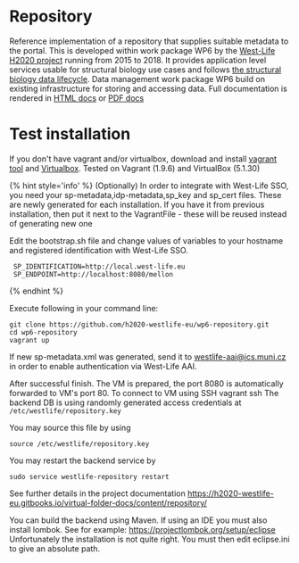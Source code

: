 # Repository
Reference implementation of a repository that supplies suitable metadata to the portal. This is developed within work package WP6 by the [West-Life H2020 project](https://west-life.eu) running from 2015 to 2018. It provides application level services usable for structural biology use cases and follows [the structural biology data lifecycle](http://internal-wiki.west-life.eu/w/images/9/9c/Assessment_of_the_life_cycle_of_structural_data_and_comparison_with_other_scientific_data.docx). Data management work package WP6 build on existing infrastructure for storing and accessing data. Full documentation is rendered in [HTML docs](https://h2020-westlife-eu.gitbooks.io/virtual-folder-docs/content/) or [PDF docs](https://www.gitbook.com/download/pdf/book/h2020-westlife-eu/virtual-folder-docs)

# Test installation
If you don't have vagrant and/or virtualbox, download and install [vagrant tool](https://www.vagrantup.com/downloads.html) and [Virtualbox](https://www.virtualbox.org/wiki/Downloads).
Tested on Vagrant (1.9.6) and VirtualBox (5.1.30)

{% hint style='info' %}
(Optionally) In order to integrate with West-Life SSO, you need  your sp-metadata,idp-metadata,sp_key and sp_cert files.
These are newly generated for each installation. If you have it from previous installation, then put it next to the VagrantFile - these will be reused instead of generating new one

Edit the bootstrap.sh file and change values of variables to your hostname and registered identification with West-Life SSO.

     SP_IDENTIFICATION=http://local.west-life.eu
     SP_ENDPOINT=http://localhost:8080/mellon 

{% endhint %}

Execute following in your command line:


    git clone https://github.com/h2020-westlife-eu/wp6-repository.git
    cd wp6-repository
    vagrant up

If new sp-metadata.xml was generated, send it to westlife-aai@ics.muni.cz in order to enable authentication via West-Life AAI. 

After successful finish. The VM is prepared, the port 8080 is automatically forwarded to VM's port 80. 
To connect to VM using SSH
    vagrant ssh
The backend DB is using randomly generated access credentials at  `/etc/westlife/repository.key`
    
You may source this file by using

    source /etc/westlife/repository.key
    
You may restart the backend service by

    sudo service westlife-repository restart
    


See further details in the project documentation https://h2020-westlife-eu.gitbooks.io/virtual-folder-docs/content/repository/

You can build the backend using Maven. If using an IDE you must also install lombok. See for example:
    https://projectlombok.org/setup/eclipse
Unfortunately the installation is not quite right. You must then edit eclipse.ini to give an absolute path.

